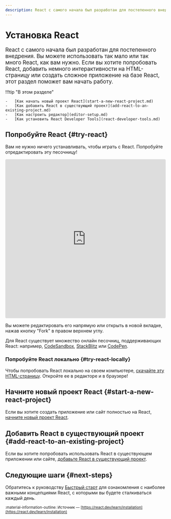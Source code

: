 ```yaml
---
description: React с самого начала был разработан для постепенного внедрения. Вы можете использовать так мало или так много React, как вам нужно
---
```


# Установка React

<big>React с самого начала был разработан для постепенного внедрения. Вы можете использовать так мало или так много React, как вам нужно. Если вы хотите попробовать React, добавить немного интерактивности на HTML-страницу или создать сложное приложение на базе React, этот раздел поможет вам начать работу.</big>

!!!tip "В этом разделе"

    -   [Как начать новый проект React](start-a-new-react-project.md)
    -   [Как добавить React в существующий проект](add-react-to-an-existing-project.md)
    -   [Как настроить редактор](editor-setup.md)
    -   [Как установить React Developer Tools](react-developer-tools.md)

## Попробуйте React {#try-react}

Вам не нужно ничего устанавливать, чтобы играть с React. Попробуйте отредактировать эту песочницу!

<iframe src="https://codesandbox.io/embed/pxtpj8?view=Editor+%2B+Preview" style="width:100%; height: 500px; border:0; border-radius: 4px; overflow:hidden;" title="react.dev" allow="accelerometer; ambient-light-sensor; camera; encrypted-media; geolocation; gyroscope; hid; microphone; midi; payment; usb; vr; xr-spatial-tracking" sandbox="allow-forms allow-modals allow-popups allow-presentation allow-same-origin allow-scripts"></iframe>

Вы можете редактировать его напрямую или открыть в новой вкладке, нажав кнопку "Fork" в правом верхнем углу.

Для React существует множество онлайн песочниц, поддерживающих React: например, [CodeSandbox](https://codesandbox.io/s/new), [StackBlitz](https://stackblitz.com/fork/react) или [CodePen](https://codepen.io/pen?&editors=0010&layout=left&prefill_data_id=3f4569d1-1b11-4bce-bd46-89090eed5ddb).

### Попробуйте React локально {#try-react-locally}

Чтобы попробовать React локально на своем компьютере, [скачайте эту HTML-страницу](https://gist.githubusercontent.com/gaearon/0275b1e1518599bbeafcde4722e79ed1/raw/db72dcbf3384ee1708c4a07d3be79860db04bff0/example.html). Откройте ее в редакторе и в браузере!

## Начните новый проект React {#start-a-new-react-project}

Если вы хотите создать приложение или сайт полностью на React, [начните новый проект React](start-a-new-react-project.md).

## Добавить React в существующий проект {#add-react-to-an-existing-project}

Если вы хотите попробовать использовать React в существующем приложении или сайте, [добавьте React в существующий проект](add-react-to-an-existing-project.md).

## Следующие шаги {#next-steps}

Обратитесь к руководству [Быстрый старт](index.md) для ознакомления с наиболее важными концепциями React, с которыми вы будете сталкиваться каждый день.

<small>:material-information-outline: Источник &mdash; [https://react.dev/learn/installation](https://react.dev/learn/installation)</small>
